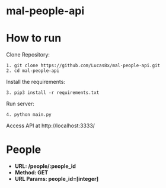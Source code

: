 # mal-people-api

# How to run
Clone Repository:
<pre><code>1. git clone https://github.com/Lucas8x/mal-people-api.git
2. cd mal-people-api</code></pre>
Install the requirements:
<pre><code>3. pip3 install -r requirements.txt</code></pre>
Run server:
<pre><code>4. python main.py</code></pre>
Access API at http://localhost:3333/

# People

* **URL: /people/:people_id**
* **Method: GET**
* **URL Params: people_id=[integer]**
